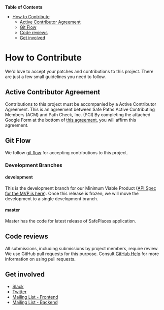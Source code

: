**Table of Contents**

- [How to Contribute](#how-to-contribute)
  - [Active Contributor Agreement](#active-contributor-agreement)
  - [Git Flow](#git-flow)
  - [Code reviews](#code-reviews)
  - [Get involved](#get-involved)

# How to Contribute

We'd love to accept your patches and contributions to this project. There are
just a few small guidelines you need to follow.

## Active Contributor Agreement

Contributions to this project must be accompanied by a Active Contributor Agreement.
This is an agreement between Safe Paths Active Contributing Members (ACM) and Path Check, Inc. (PCI)
By completing the attached Google Form at the bottom of [this agreement](https://docs.google.com/document/d/1sExarTjhd3vV1GWWA32BAEhpS_Rl1n-LD0qPURAeSoU), you will affirm this agreement.

## Git Flow

We follow [git flow](https://www.atlassian.com/git/tutorials/comparing-workflows/gitflow-workflow) for accepting contributions to this project.

### Development Branches

#### development

This is the development branch for our Minimum Viable Product ([API Spec for the MVP is here](https://github.com/Path-Check/safeplaces-frontend/blob/master/Safe-Places-Server.md)). Once this release is frozen, we will move the development to a single development branch.

#### master

Master has the code for latest release of SafePlaces application.

## Code reviews

All submissions, including submissions by project members, require review. We
use GitHub pull requests for this purpose. Consult
[GitHub Help](https://help.github.com/articles/about-pull-requests/) for more
information on using pull requests.

## Get involved

* [Slack](https://covidsafepaths.slack.com)
* [Twitter](https://twitter.com/covidsafepaths)
* [Mailing List - Frontend](safe-places-fe@googlegroups.com)
* [Mailing List - Backend](safe-places-be@googlegroups.com)